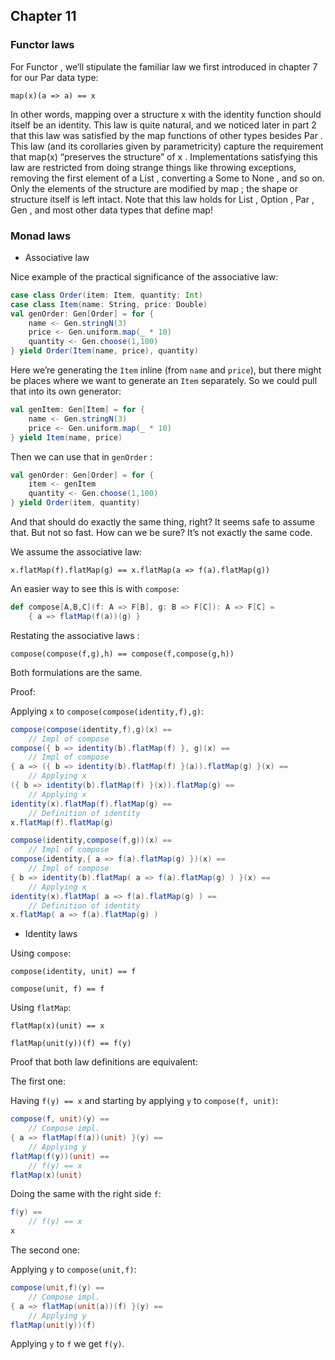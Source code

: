 ## Chapter 11

### Functor laws

For Functor , we’ll stipulate the familiar law we first introduced in chapter 7 for our Par data type:

`map(x)(a => a) == x`

In other words, mapping over a structure x with the identity function should itself be an identity. This law is quite natural, and we noticed later in part 2 that this law was satisfied by the map functions of other types besides Par . This law (and its corollaries given by parametricity) capture the requirement that map(x) “preserves the structure” of x . Implementations satisfying this law are restricted from doing strange things like throwing exceptions, removing the first element of a List , converting a Some to None , and so on. Only the elements of the structure are modified by map ; the shape or structure itself is left intact. Note that this law holds for List , Option , Par , Gen , and most other data types that define map!

### Monad laws

* Associative law

Nice example of the practical significance of the associative law:

```scala
case class Order(item: Item, quantity: Int)
case class Item(name: String, price: Double)
val genOrder: Gen[Order] = for {
    name <- Gen.stringN(3)
    price <- Gen.uniform.map(_ * 10)
    quantity <- Gen.choose(1,100)
} yield Order(Item(name, price), quantity)
```

Here we’re generating the `Item` inline (from `name` and `price`), but there might be places where we want to generate an `Item` separately. So we could pull that into its own generator:

```scala
val genItem: Gen[Item] = for {
    name <- Gen.stringN(3)
    price <- Gen.uniform.map(_ * 10)
} yield Item(name, price)
```

Then we can use that in `genOrder` :

```scala
val genOrder: Gen[Order] = for {
    item <- genItem
    quantity <- Gen.choose(1,100)
} yield Order(item, quantity)
```

And that should do exactly the same thing, right? It seems safe to assume that. But not so fast. How can we be sure? It’s not exactly the same code.

We assume the associative law:

`x.flatMap(f).flatMap(g) == x.flatMap(a => f(a).flatMap(g))`

An easier way to see this is with `compose`:

```scala
def compose[A,B,C](f: A => F[B], g: B => F[C]): A => F[C] =
    { a => flatMap(f(a))(g) }
```

Restating the associative laws :

`compose(compose(f,g),h) == compose(f,compose(g,h))`

Both formulations are the same.

Proof:

Applying `x` to `compose(compose(identity,f),g)`:

```scala
compose(compose(identity,f),g)(x) ==
    // Impl of compose
compose({ b => identity(b).flatMap(f) }, g)(x) ==
    // Impl of compose
{ a => ({ b => identity(b).flatMap(f) }(a)).flatMap(g) }(x) ==
    // Applying x
({ b => identity(b).flatMap(f) }(x)).flatMap(g) ==
    // Applying x
identity(x).flatMap(f).flatMap(g) ==
    // Definition of identity
x.flatMap(f).flatMap(g)
```

```scala
compose(identity,compose(f,g))(x) ==
    // Impl of compose
compose(identity,{ a => f(a).flatMap(g) })(x) ==
    // Impl of compose
{ b => identity(b).flatMap( a => f(a).flatMap(g) ) }(x) ==
    // Applying x
identity(x).flatMap( a => f(a).flatMap(g) ) ==
    // Definition of identity
x.flatMap( a => f(a).flatMap(g) )
```

* Identity laws

Using `compose`:

`compose(identity, unit) == f`

`compose(unit, f) == f`

Using `flatMap`:

`flatMap(x)(unit) == x`

`flatMap(unit(y))(f) == f(y)`

Proof that both law definitions are equivalent:

The first one:

Having `f(y) == x` and starting by applying `y` to `compose(f, unit)`:

```scala
compose(f, unit)(y) ==
    // Compose impl.
{ a => flatMap(f(a))(unit) }(y) ==
    // Applying y
flatMap(f(y))(unit) ==
    // f(y) == x
flatMap(x)(unit)
```

Doing the same with the right side `f`:

```scala
f(y) ==
    // f(y) == x
x
```

The second one:

Applying `y` to `compose(unit,f)`:

```scala
compose(unit,f)(y) ==
    // Compose impl.
{ a => flatMap(unit(a))(f) }(y) ==
    // Applying y
flatMap(unit(y))(f)
```

Applying `y` to `f` we get `f(y)`.
